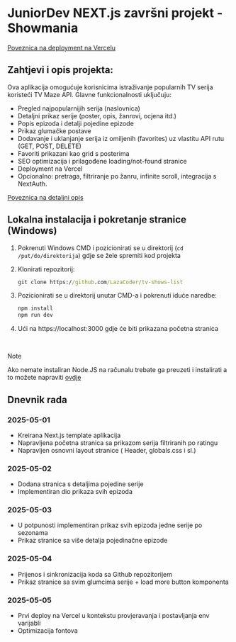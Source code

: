 # JuniorDev NEXT.js završni projekt - Showmania

[Poveznica na deployment na Vercelu](https://tv-shows-list.vercel.app/)

## Zahtjevi i opis projekta:

Ova aplikacija omogućuje korisnicima istraživanje popularnih TV serija koristeći TV Maze API. Glavne funkcionalnosti uključuju:

- Pregled najpopularnijih serija (naslovnica)
- Detaljni prikaz serije (poster, opis, žanrovi, ocjena itd.)
- Popis epizoda i detalji pojedine epizode
- Prikaz glumačke postave
- Dodavanje i uklanjanje serija iz omiljenih (favorites) uz vlastitu API rutu (GET, POST, DELETE)
- Favoriti prikazani kao grid s posterima
- SEO optimizacija i prilagođene loading/not-found stranice
- Deployment na Vercel
- Opcionalno: pretraga, filtriranje po žanru, infinite scroll, integracija s NextAuth.

[Poveznica na detaljni opis](https://edit-react-docs.vercel.app/next_03/zadatak)

## Lokalna instalacija i pokretanje stranice (Windows)

1. Pokrenuti Windows CMD i pozicionirati se u direktorij (`cd /put/do/direktorija`) gdje se žele spremiti kod projekta <br>
2. Klonirati repozitorij:

   ```cmd
   git clone https://github.com/LazaCoder/tv-shows-list
   ```

   

3. Pozicionirati se u direktorij unutar CMD-a i pokrenuti iduće naredbe:
   ```cmd
   npm install
   npm run dev
   ```
   
4. Ući na https://localhost:3000 gdje će biti prikazana početna stranica

<br>

> [!NOTE]
> Ako nemate instaliran Node.JS na računalu trebate ga preuzeti i instalirati a to možete napraviti [ovdje](https://nodejs.org/en)

## Dnevnik rada

### 2025-05-01

- Kreirana Next.js template aplikacija
- Napravljena početna stranica sa prikazom serija filtriranih po ratingu
- Napravljen osnovni layout stranice ( Header, globals.css i sl.)

### 2025-05-02

- Dodana stranica s detaljima pojedine serije
- Implementiran dio prikaza svih epizoda

### 2025-05-03

- U potpunosti implementiran prikaz svih epizoda jedne serije po sezonama
- Prikaz stranice sa više detalja pojedinačne epizode

### 2025-05-04

- Prijenos i sinkronizacija koda sa Github repozitorijem
- Prikaz stranice sa svim glumcima serije + load more button komponenta

### 2025-05-05

- Prvi deploy na Vercel u kontekstu provjeravanja i postavljanja env varijabli
- Optimizacija fontova
